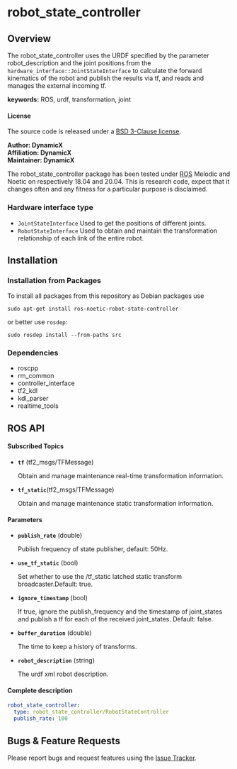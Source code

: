 # robot_state_controller

## Overview

The robot_state_controller uses the URDF specified by the parameter robot_description and the joint positions from the `hardware_interface::JointStateInterface` to calculate the forward kinematics of the robot and publish the results via tf, and reads and manages the external incoming tf.

**keywords:** ROS, urdf, transformation, joint

#### License

The source code is released under a [BSD 3-Clause license](https://github.com/rm-controls/rm_controllers/blob/master/LICENSE).

**Author: DynamicX<br />
Affiliation: DynamicX<br />
Maintainer: DynamicX**

The robot_state_controller package has been tested under [ROS](http://www.ros.org) Melodic and Noetic on respectively 18.04 and 20.04. This is research code, expect that it changes often and any fitness for a particular purpose is disclaimed.

### Hardware interface type

+ `JointStateInterface` Used to get the positions of different joints.
+ `RobotStateInterface` Used to obtain and maintain the transformation relationship of each link of the entire robot.

## Installation

### Installation from Packages

To install all packages from this repository as Debian packages use

```shell
sudo apt-get install ros-noetic-robot-state-controller
```

or better use `rosdep`:

```shell
sudo rosdep install --from-paths src
```

### Dependencies

* roscpp
* rm_common
* controller_interface
* tf2_kdl
* kdl_parser
* realtime_tools

## ROS API

#### Subscribed Topics

* **`tf`** (tf2_msgs/TFMessage)

  Obtain and manage maintenance real-time transformation information.

* **`tf_static`**(tf2_msgs/TFMessage)

  Obtain and manage maintenance static transformation information.

#### Parameters

* **`publish_rate`** (double)

  Publish frequency of state publisher, default: 50Hz.

* **`use_tf_static`** (bool)

  Set whether to use the /tf_static latched static transform broadcaster.Default: true.

* **`ignore_timestamp`** (bool)

  If true, ignore the publish_frequency and the timestamp of joint_states and publish a tf for each of the received joint_states. Default: false.

* **`buffer_duration`** (double)

  The time to keep a history of transforms.

* **`robot_description`** (string)

  The urdf xml robot description.

#### Complete description

```yaml
robot_state_controller:
  type: robot_state_controller/RobotStateController
  publish_rate: 100
```

## Bugs & Feature Requests

Please report bugs and request features using the [Issue Tracker](https://github.com/rm-controls/rm_controllers/issues).
